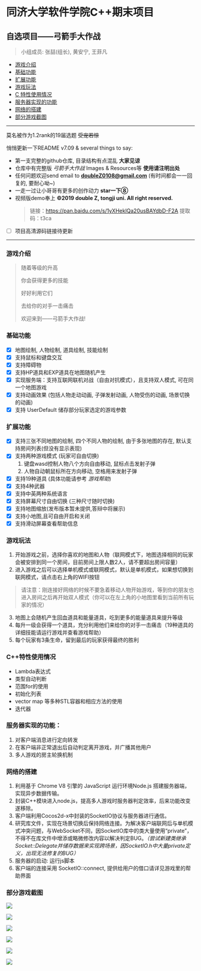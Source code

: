 # 同济大学软件学院C++期末项目
## 自选项目——弓箭手大作战
> 小组成员: 张喆(组长), 黄安宁, 王菲凡

* [游戏介绍](#游戏介绍)
* [基础功能](#基础功能)
* [扩展功能](#扩展功能)
* [游戏玩法](#游戏玩法)
* [C  特性使用情况](#c特性使用情况)
* [服务器实现的功能](#服务器实现的功能)
* [网络的搭建](#网络的搭建)
* [部分游戏截图](#部分游戏截图)
-----
莫名被作为1.2rank的19届选题 ~~受宠若惊~~

悄悄更新一下README v7.09 & several things to say:

- 第一支完整的github仓库, 目录结构有点混乱 **大家见谅**
- 仓库中有完整版 *弓箭手大作战*  Images & Resources等 **使用请注明出处**
- 任何问题欢迎send email to **doubleZ0108@gmail.com** (有时间都会一一回复的, 要耐心呦~)
- 一走一过让小哥哥有更多的创作动力 **star一下⑧** 
- 视频版demo奉上 **©2019 double Z, tongji uni. All right reserved.**
     > 链接：https://pan.baidu.com/s/1yXHeklQa20usBAYdbD-F2A 
     > 提取码：t3ca 
- [ ] 项目高清源码链接待更新
---


### 游戏介绍
> 随着等级的升高
>
> 你会获得更多的技能
>
> 好好利用它们
>
> 去给你的对手一击痛击
>
> 欢迎来到——弓箭手大作战!

### 基础功能
- [x] 地图绘制, 人物绘制, 道具绘制, 技能绘制
- [x] 支持鼠标和键盘交互
- [x] 支持障碍物
- [x] 支持HP道具和EXP道具在地图随机产生
- [x] 实现服务端：⽀持互联网联机对战（⾃由对抗模式），且⽀持双人模式, 可在同⼀个地图游戏
- [x] ⽀持动画效果 (包括人物走动动画, 子弹发射动画, 人物受伤的动画, 场景切换的动画)
- [x] 支持 UserDefault 储存部分玩家选定的游戏参数
### 扩展功能
- [x] 支持三张不同地图的绘制, 四个不同人物的绘制, 由于多张地图的存在, 默认支持房间列表(但没有显示表现)
- [x] 支持两种游戏模式 (玩家可自由切换)
     1. 键盘wasd控制人物八个方向自由移动, 鼠标点击发射子弹
     2. 人物自动朝鼠标所在方向移动, 空格用来发射子弹
- [x] 支持19种道具 (具体功能请参考 *游戏帮助*)
- [x] 支持4种武器
- [x] 支持中英两种系统语言
- [x] 支持屏幕尺寸自由切换 (三种尺寸随时切换)
- [x] 支持地图缩放(发布版本暂未提供,答辩中将展示)
- [x] 支持小地图,且可自由开启和关闭
- [x] 支持滑动屏幕查看帮助信息

### 游戏玩法
1. 开始游戏之前，选择你喜欢的地图和人物（联网模式下，地图选择相同的玩家会被安排到同一个房间，目前房间上限人数2人，请不要超出房间容量）
2. 进入游戏之后可以选择单机模式或联网模式，默认是单机模式，如果想切换到联网模式，请点击右上角的WIFI按钮
> 请注意：刚连接好网络的时候不要急着移动人物开始游戏，等到你的朋友也进入房间之后再开始双人模式（你可以在左上角的小地图里看到当前所有玩家的情况）
3. 地图上会随机产生回血道具和能量道具，吃到更多的能量道具来提升等级
4. 每升一级会获得一个道具，充分利用他们来给你的对手一击痛击（19种道具的详细技能请运行游戏并查看游戏帮助）
5. 每个玩家有3条生命，留到最后的玩家获得最终的胜利

### C++特性使用情况
- Lambda表达式
- 类型自动判断
- 范围for的使用
- 初始化列表
- vector map 等多种STL容器和相应方法的使用
- 迭代器

### 服务器实现的功能：
1. 对客户端消息进行定向转发
2. 在客户端非正常退出后自动判定离开游戏，并广播其他用户
3. 多人游戏的房主轮换机制

### 网络的搭建
1. 利用基于 Chrome V8 引擎的 JavaScript 运行环境Node.js 搭建服务器端，实现异步数据传输。
2. 封装C++模块进入node.js，提高多人游戏时服务器判定效率，后来功能改变遂移除。
3. 客户端利用Cocos2d-x中封装的SocketIO协议与服务器进行通信。
4. 研究库文件，实现在场景切换后保持网络连接。为解决客户端联网后与单机模式冲突问题，与WebSocket不同，因SocketIO库中的类大量使用“private”，不得不在库文件中增添或略微修改内容以解决判定BUG。*（尝试新建类继承Socket::Delegate并储存数据来实现跨场景，因SocketIO.h中大量private定义，出现无法修复的BUG）*
5. 服务器的启动: 运行js脚本
6. 客户端的连接采用 SocketIO::connect, 提供给用户的借口请详见游戏里的帮助界面

### 部分游戏截图
![](http://a4.qpic.cn/psb?/V11JkC4u1YdnGY/ZjqFAKvvGkaAMpVjiMoy1XhkU0lnne8zeVoNd9y62VE!/c/dN8AAAAAAAAA&ek=1&kp=1&pt=0&bo=aAFoAWgBaAEDGTw!&tl=1&vuin=2871811733&tm=1529924400&sce=60-2-2&rf=0-0)

![](http://a2.qpic.cn/psb?/V11JkC4u03NHtr/usMG3YXyVAzJUyKoc5mjieUDyRouNn7kRvXOh5Ci34Q!/m/dIkBAAAAAAAA&ek=1&kp=1&pt=0&bo=AQXSAgEF0gIDSWw!&tl=1&vuin=2871811733&tm=1529856000&sce=60-4-3&rf=0-0)

![](http://a4.qpic.cn/psb?/V11JkC4u03NHtr/kNlaTlpYyYSd39kSRsTVfOsDA4IreYPSPfVVJNTqG3U!/m/dNsAAAAAAAAA&ek=1&kp=1&pt=0&bo=AgXOAgIFzgIDGTw!&tl=1&vuin=2871811733&tm=1529856000&sce=60-4-3&rf=0-0)

![](http://a3.qpic.cn/psb?/V11JkC4u03NHtr/OvDutxGhrpua.Y5kHLh6Ti7e6sWqkVh9iDZRQ3zVhhE!/m/dOYAAAAAAAAA&ek=1&kp=1&pt=0&bo=AAXSAgAF0gIDKQw!&tl=1&vuin=2871811733&tm=1529856000&sce=60-4-3&rf=0-0)

![](http://a1.qpic.cn/psb?/V11JkC4u03NHtr/by*.KGURojnQI3CToWRGuXZMIr15E.iKwbAHu9mripw!/m/dPQAAAAAAAAA&ek=1&kp=1&pt=0&bo=AgXSAgIF0gIDKQw!&tl=1&vuin=2871811733&tm=1529856000&sce=60-4-3&rf=0-0)

![](http://a2.qpic.cn/psb?/V11JkC4u03NHtr/eAleq20QE9Ks9TMhQItR4fQAujOjXRHs9ZFHLX8GluE!/m/dA0BAAAAAAAA&ek=1&kp=1&pt=0&bo=BgbgAQYG4AEDKQw!&tl=1&vuin=2871811733&tm=1529856000&sce=60-4-3&rf=0-0)
